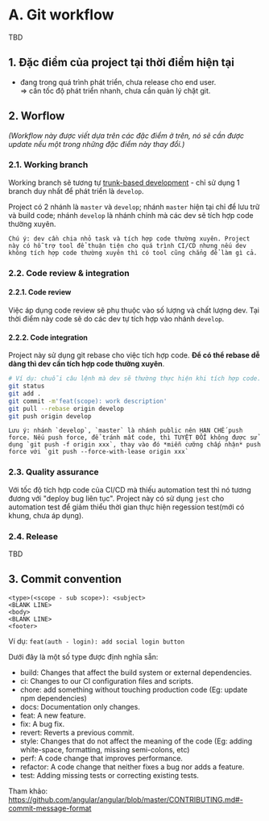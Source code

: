 # A. Git workflow
TBD
## 1. Đặc điểm của project tại thời điểm hiện tại
- đang trong quá trình phát triển, chưa release cho end user.  
=> cần tốc độ phát triển nhanh, chưa cần quản lý chặt git.

## 2. Worflow
_(Workflow này được viết dựa trên các đặc điểm ở trên, nó sẽ cần được update nếu một trong những đặc điểm này thay đổi.)_

### 2.1. Working branch
Working branch sẽ tương tự [trunk-based development](https://github.com/stakater/tbd-cd-workflow) - chỉ sử dụng 1 branch duy nhất để phát triển là `develop`.

Project có 2 nhánh là `master` và `develop`; nhánh `master` hiện tại chỉ để lưu trữ và build code; nhánh `develop` là nhánh chính mà các dev sẽ tích hợp code thường xuyên.

```
Chú ý: dev cần chia nhỏ task và tích hợp code thường xuyên. Project này có hỗ trợ tool để thuận tiện cho quá trình CI/CD nhưng nếu dev không tích hợp code thường xuyên thì có tool cũng chẳng để làm gì cả.
```

### 2.2. Code review & integration
#### 2.2.1. Code review
Việc áp dụng code review sẽ phụ thuộc vào số lượng và chất lượng dev. Tại thời điểm này code sẽ do các dev tự tích hợp vào nhánh `develop`.

#### 2.2.2. Code integration
Project này sử dụng git rebase cho việc tích hợp code. **Để có thể rebase dễ dàng thì dev cần tích hợp code thường xuyên**.

```bash
# Ví dụ: chuỗi câu lệnh mà dev sẽ thường thực hiện khi tích hợp code.
git status
git add .
git commit -m'feat(scope): work description'
git pull --rebase origin develop
git push origin develop
```

```
Lưu ý: nhánh `develop`, `master` là nhánh public nên HẠN CHẾ push force. Nếu push force, để tránh mất code, thì TUYỆT ĐỐI không được sử dụng `git push -f origin xxx`, thay vào đó *miễn cưỡng chấp nhận* push force với `git push --force-with-lease origin xxx`
```
### 2.3. Quality assurance
Với tốc độ tích hợp code của CI/CD mà thiếu automation test thì nó tương đương với "deploy bug liên tục". Project này có sử dụng `jest` cho automation test để giảm thiểu thời gian thực hiện regession test(mới có khung, chưa áp dụng).

### 2.4. Release
TBD

## 3. Commit convention
```
<type>(<scope - sub scope>): <subject>
<BLANK LINE>
<body>
<BLANK LINE>
<footer>
```

Ví dụ: `feat(auth - login): add social login button`

Dưới đây là một số type được định nghĩa sẵn:
- build: Changes that affect the build system or external dependencies.
- ci: Changes to our CI configuration files and scripts.
- chore: add something without touching production code (Eg: update npm dependencies)
- docs: Documentation only changes.
- feat: A new feature.
- fix: A bug fix.
- revert: Reverts a previous commit.
- style: Changes that do not affect the meaning of the code (Eg: adding white-space, formatting, missing semi-colons, etc)
- perf: A code change that improves performance.
- refactor: A code change that neither fixes a bug nor adds a feature.
- test: Adding missing tests or correcting existing tests.

Tham khảo: https://github.com/angular/angular/blob/master/CONTRIBUTING.md#-commit-message-format